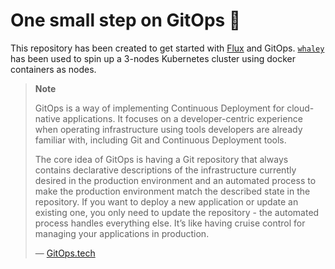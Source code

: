 # One small step on GitOps 🚀

This repository has been created to get started with [Flux](https://fluxcd.io/) and GitOps. [`whaley`](https://github.com/imgios/whaley) has been used to spin up a 3-nodes Kubernetes cluster using docker containers as nodes.

> **Note**
>
> GitOps is a way of implementing Continuous Deployment for cloud-native applications. It focuses on a developer-centric experience when operating infrastructure using tools developers are already familiar with, including Git and Continuous Deployment tools.
>
> The core idea of GitOps is having a Git repository that always contains declarative descriptions of the infrastructure currently desired in the production environment and an automated process to make the production environment match the described state in the repository. If you want to deploy a new application or update an existing one, you only need to update the repository - the automated process handles everything else. It’s like having cruise control for managing your applications in production.
>
> — [GitOps.tech](https://gitops.tech)
